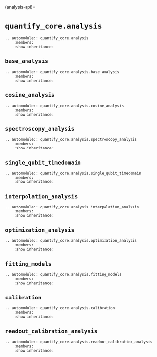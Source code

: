 (analysis-api)=
# `quantify_core.analysis`

```{eval-rst}
.. automodule:: quantify_core.analysis
    :members:
    :show-inheritance:
```

## `base_analysis`

```{eval-rst}
.. automodule:: quantify_core.analysis.base_analysis
    :members:
    :show-inheritance:
```

## `cosine_analysis`

```{eval-rst}
.. automodule:: quantify_core.analysis.cosine_analysis
    :members:
    :show-inheritance:
```

## `spectroscopy_analysis`

```{eval-rst}
.. automodule:: quantify_core.analysis.spectroscopy_analysis
    :members:
    :show-inheritance:
```

## `single_qubit_timedomain`

```{eval-rst}
.. automodule:: quantify_core.analysis.single_qubit_timedomain
    :members:
    :show-inheritance:
```

## `interpolation_analysis`

```{eval-rst}
.. automodule:: quantify_core.analysis.interpolation_analysis
    :members:
    :show-inheritance:
```

## `optimization_analysis`

```{eval-rst}
.. automodule:: quantify_core.analysis.optimization_analysis
    :members:
    :show-inheritance:
```

## `fitting_models`

```{eval-rst}
.. automodule:: quantify_core.analysis.fitting_models
    :members:
    :show-inheritance:
```

## `calibration`

```{eval-rst}
.. automodule:: quantify_core.analysis.calibration
    :members:
    :show-inheritance:
```

## `readout_calibration_analysis`

```{eval-rst}
.. automodule:: quantify_core.analysis.readout_calibration_analysis
    :members:
    :show-inheritance:
```
